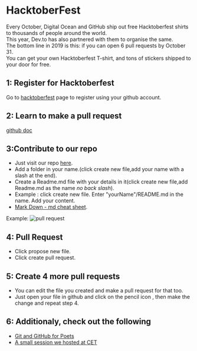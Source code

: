 # HacktoberFest
Every October, Digital Ocean and GitHub ship out free Hacktoberfest shirts to thousands of people around the world.\
This year, Dev.to has also partnered with them to organise the same.\
The bottom line in 2019 is this: if you can open 6 pull requests by October 31 .\
You can get your own Hacktoberfest T-shirt, and tons of stickers shipped to your door for free.

## 1: Register for Hacktoberfest
Go to [hacktoberfest](https://hacktoberfest.digitalocean.com/) page to register using your github account.

## 2: Learn to make a pull request
[github doc](https://help.github.com/articles/creating-a-pull-request/)

## 3:Contribute to our repo
* Just visit our repo [here](https://github.com/fosscellcet/HacktoberFest).
* Add a folder in your name.(click create new file,add your name with a slash at the end).
* Create a Readme.md file with your details in it(click create new file,add Readme.md as the name *no back slash*).
* Example : click create new file. Enter "yourName"/README.md in the name. Add your content.
* [Mark Down - md cheat sheet](https://github.com/adam-p/markdown-here/wiki/Markdown-Cheatsheet).

Example:
![pull request](https://github.com/fosscellcet/HacktoberFest/blob/master/img/pull.gif)

## 4: Pull Request
* Click propose new file.
* Click create pull request.

## 5: Create 4 more pull requests
* You can edit the file you created and make a pull request for that too.
* Just open your file in github and click on the pencil icon , then make the change and repeat step 4. 

## 6: Additionaly, check out the following
* [Git and GitHub for Poets](https://www.youtube.com/playlist?list=PLRqwX-V7Uu6ZF9C0YMKuns9sLDzK6zoiV)
* [A small session we hosted at CET](https://github.com/ieeecscet/git-session)